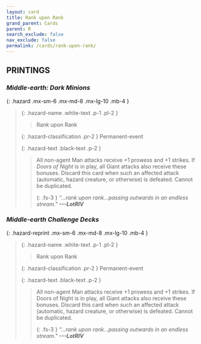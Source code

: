 ```yaml
---
layout: card
title: Rank upon Rank
grand_parent: Cards
parent: R
search_exclude: false
nav_exclude: false
permalink: /cards/rank-upon-rank/
---
```


## PRINTINGS


### _Middle-earth: Dark Minions_

{: .hazard .mx-sm-6 .mx-md-8 .mx-lg-10 .mb-4 }
> {: .hazard-name .white-text .p-1 .pl-2 }
> > <div class="hazard-mp"></div>
> > <div class="card-name">Rank upon Rank</div>
>
> {: .hazard-classification .pr-2 }
> Permanent-event
>
> {: .hazard-text .black-text .p-2 }
> > All non-agent Man attacks receive +1 prowess and +1 strikes. If _Doors of Night_ is in play, all Giant attacks also receive these bonuses. Discard this card when such an affected attack (automatic, hazard creature, or otherwise) is defeated. Cannot be duplicated. 
> > 
> > {: .fs-3 } 
> > _“...rank upon rank...passing outwards in an endless stream."_ ***---&#65279;LotRIV***  
>

### _Middle-earth Challenge Decks_

{: .hazard-reprint .mx-sm-6 .mx-md-8 .mx-lg-10 .mb-4 }
> {: .hazard-name .white-text .p-1 .pl-2 }
> > <div class="hazard-mp"></div>
> > <div class="card-name">Rank upon Rank</div>
>
> {: .hazard-classification .pr-2 }
> Permanent-event
>
> {: .hazard-text .black-text .p-2 }
> > All non-agent Man attacks receive +1 prowess and +1 strikes. If Doors of Night is in play, all Giant attacks also receive these bonuses. Discard this card when such an affected attack (automatic, hazard creature, or otherwise) is defeated. Cannot be duplicated. 
> > 
> > {: .fs-3 } 
> > _“...rank upon rank...passing outwards in an endless stream."_ ***---&#65279;LotRIV***  
>
